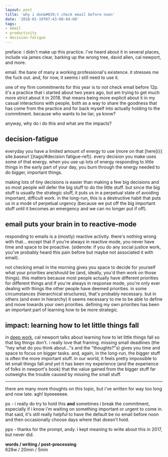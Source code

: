 ```yaml
---
layout: post
title: 'why i don&#039;t check email before noon'
date: '2018-01-19T07:43:00-04:00'
tags:
- email
- productivity
- decision-fatigue
--- 
```


<p class="message">preface: i didn't make up this practice. i've heard about it in several places, include via james clear, barking up the wrong tree, david allen, cal newport, and more.</p>

email. the bane of many a working professional's existence. it stresses me the fuck out. and, for now, it seems i still need to use it. 

one of my firm commitments for this year is to not check email before 12p. it's a practice that i started about two years ago, but am trying to get much more strict about it in 2018. that means being more explicit about it in my casual interactions with people, both as a way to share the goodness that has come from the practice and for back myself into actually holding to the commitment. because who wants to be liar, ya know?

anyway, why do i do this and what are the impacts?

## decision-fatigue

everyday you have a limited amount of energy to use (more on that [here]({{ site.baseurl }}tags/#decision fatigue-ref)). every decision you make uses some of that energy. when you use up lots of energy responding to little things in the early part of your day, you burn through the energy needed to do bigger, important things. 

making lots of tiny decisions is easier than making a few big decisions and so most people will defer the big stuff to do the little stuff. but since the big stuff is usually the strategic stuff, it puts us in a perpetual state of avoiding important, difficult work. in the long-run, this is a destructive habit that puts us in a mode of perpetual urgency (because we put off the big important stuff until it becomes an emergency and we can no longer put if off).

## email puts your brain in to reactive-mode

responding to emails is a (mostly) reactive activity. there's nothing wrong with that... except that if you're always in reactive mode, you never have time and space to be proactive. (sidenote: if you do any social justice work, you've probably heard this pain before but maybe not associated it with email). 

not checking email in the morning gives you space to decide for yourself what your priorities are/should be (and, ideally, you'd then work on those things). this matters because most people actually have different priorities for different things and if you're always in response mode, you're only ever dealing with things the other people have deemed priorities. in some circumstances (hierarchical structures), that's probably necessary. but in others (and even in hierarchy) it seems necessary to me to be able to define and move towards your own priorities. defining my own priorities has been an important part of learning how to be more strategic. 

## impact: learning how to let little things fall 

in [deep work](https://www.goodreads.com/book/show/25744928-deep-work), cal newport talks about learning how to let little things fall so that big things don't. i really love that framing. missing small deadlines (the "hey what do you think about..."s and the "thoughts?"s) gives you time and space to focus on bigger tasks. and, again, in the long-run, the bigger stuff is often the more important stuff. in our world, it feels pretty impossible to let small things fall *and yet* it has been my experience (and the experience of folks in newport's book) that the value gained from the bigger stuff far outweighs the trouble caused by missing the small stuff. 

---

there are many more thoughts on this topic, but i've written for way too long and now late. agh! byeeeeeee.

ps - i really do try to hold this **and** sometimes i break the commitment, especially if i know i'm waiting on something important or urgent to come in. that said, it's still really helpful to have the default be no email before noon and then occasionally choose days where that doesn't hold.

pps - thanks for the prompt, andy. i kept meaning to write about this in 2017, but never did. 

<!-- hyperlink bank -->


<!-- &#042; = asterisk -->
<!-- &#039; = single quote '-->

**words / writing / post-processing**  
628w / 20min / 5min
